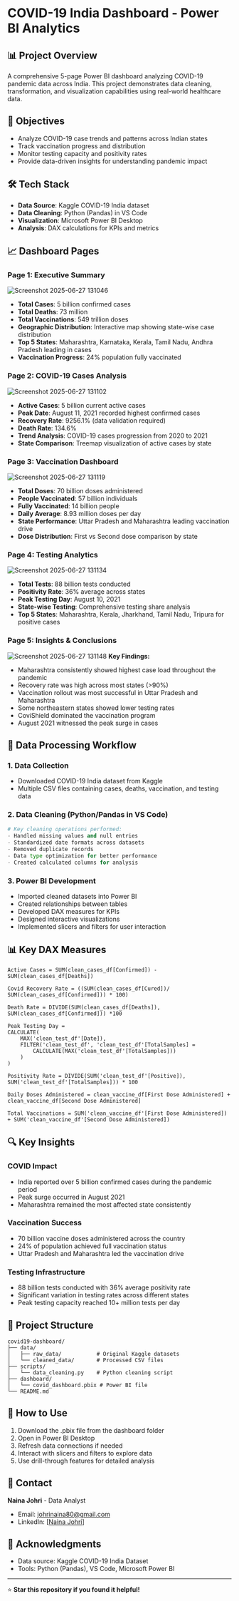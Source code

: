 # COVID-19 India Dashboard - Power BI Analytics

## 📊 Project Overview
A comprehensive 5-page Power BI dashboard analyzing COVID-19 pandemic data across India. This project demonstrates data cleaning, transformation, and visualization capabilities using real-world healthcare data.

## 🎯 Objectives
- Analyze COVID-19 case trends and patterns across Indian states
- Track vaccination progress and distribution
- Monitor testing capacity and positivity rates
- Provide data-driven insights for understanding pandemic impact

## 🛠️ Tech Stack
- **Data Source**: Kaggle COVID-19 India dataset
- **Data Cleaning**: Python (Pandas) in VS Code
- **Visualization**: Microsoft Power BI Desktop
- **Analysis**: DAX calculations for KPIs and metrics

## 📈 Dashboard Pages

### Page 1: Executive Summary
![Screenshot 2025-06-27 131046](https://github.com/user-attachments/assets/b187365e-d497-4133-9c2d-8c6712af1b5e)


- **Total Cases**: 5 billion confirmed cases
- **Total Deaths**: 73 million 
- **Total Vaccinations**: 549 trillion doses
- **Geographic Distribution**: Interactive map showing state-wise case distribution
- **Top 5 States**: Maharashtra, Karnataka, Kerala, Tamil Nadu, Andhra Pradesh leading in cases
- **Vaccination Progress**: 24% population fully vaccinated

### Page 2: COVID-19 Cases Analysis  
![Screenshot 2025-06-27 131102](https://github.com/user-attachments/assets/3d2b40e8-db60-4cf8-be00-7db2b8973181)

- **Active Cases**: 5 billion current active cases
- **Peak Date**: August 11, 2021 recorded highest confirmed cases
- **Recovery Rate**: 9256.1% (data validation required)
- **Death Rate**: 134.6%
- **Trend Analysis**: COVID-19 cases progression from 2020 to 2021
- **State Comparison**: Treemap visualization of active cases by state

### Page 3: Vaccination Dashboard
![Screenshot 2025-06-27 131119](https://github.com/user-attachments/assets/94018e8c-2b09-402e-be69-5baffcca19ac)

- **Total Doses**: 70 billion doses administered
- **People Vaccinated**: 57 billion individuals
- **Fully Vaccinated**: 14 billion people
- **Daily Average**: 8.93 million doses per day
- **State Performance**: Uttar Pradesh and Maharashtra leading vaccination drive
- **Dose Distribution**: First vs Second dose comparison by state

### Page 4: Testing Analytics
![Screenshot 2025-06-27 131134](https://github.com/user-attachments/assets/5cb421d0-7e84-4177-aca4-316dfafe3408)

- **Total Tests**: 88 billion tests conducted
- **Positivity Rate**: 36% average across states
- **Peak Testing Day**: August 10, 2021
- **State-wise Testing**: Comprehensive testing share analysis
- **Top 5 States**: Maharashtra, Kerala, Jharkhand, Tamil Nadu, Tripura for positive cases

### Page 5: Insights & Conclusions
![Screenshot 2025-06-27 131148](https://github.com/user-attachments/assets/af2510dd-99de-40e7-b804-3028f32bf53b)
**Key Findings:**

- Maharashtra consistently showed highest case load throughout the pandemic
- Recovery rate was high across most states (>90%)
- Vaccination rollout was most successful in Uttar Pradesh and Maharashtra  
- Some northeastern states showed lower testing rates
- CoviShield dominated the vaccination program
- August 2021 witnessed the peak surge in cases

## 🔧 Data Processing Workflow

### 1. Data Collection
- Downloaded COVID-19 India dataset from Kaggle
- Multiple CSV files containing cases, deaths, vaccination, and testing data

### 2. Data Cleaning (Python/Pandas in VS Code)
```python
# Key cleaning operations performed:
- Handled missing values and null entries
- Standardized date formats across datasets
- Removed duplicate records
- Data type optimization for better performance
- Created calculated columns for analysis
```

### 3. Power BI Development
- Imported cleaned datasets into Power BI
- Created relationships between tables
- Developed DAX measures for KPIs
- Designed interactive visualizations
- Implemented slicers and filters for user interaction

## 📊 Key DAX Measures
```dax
Active Cases = SUM(clean_cases_df[Confirmed]) - SUM(clean_cases_df[Deaths])

Covid Recovery Rate = ((SUM(clean_cases_df[Cured])/ SUM(clean_cases_df[Confirmed])) * 100)

Death Rate = DIVIDE(SUM(clean_cases_df[Deaths]), SUM(clean_cases_df[Confirmed])) *100

Peak Testing Day = 
CALCULATE(
    MAX('clean_test_df'[Date]),
    FILTER('clean_test_df', 'clean_test_df'[TotalSamples] = 
        CALCULATE(MAX('clean_test_df'[TotalSamples]))
    )
)

Positivity Rate = DIVIDE(SUM('clean_test_df'[Positive]), SUM('clean_test_df'[TotalSamples])) * 100

Daily Doses Administered = clean_vaccine_df[First Dose Administered] + clean_vaccine_df[Second Dose Administered]

Total Vaccinations = SUM('clean_vaccine_df'[First Dose Administered]) + SUM('clean_vaccine_df'[Second Dose Administered])
```

## 🔍 Key Insights

### COVID Impact
- India reported over 5 billion confirmed cases during the pandemic period
- Peak surge occurred in August 2021
- Maharashtra remained the most affected state consistently

### Vaccination Success
- 70 billion vaccine doses administered across the country
- 24% of population achieved full vaccination status
- Uttar Pradesh and Maharashtra led the vaccination drive

### Testing Infrastructure  
- 88 billion tests conducted with 36% average positivity rate
- Significant variation in testing rates across different states
- Peak testing capacity reached 10+ million tests per day

## 📁 Project Structure
```
covid19-dashboard/
├── data/
│   ├── raw_data/           # Original Kaggle datasets
│   └── cleaned_data/       # Processed CSV files
├── scripts/
│   └── data_cleaning.py    # Python cleaning script
├── dashboard/
│   └── covid_dashboard.pbix # Power BI file
└── README.md
```

## 🚀 How to Use
1. Download the .pbix file from the dashboard folder
2. Open in Power BI Desktop
3. Refresh data connections if needed
4. Interact with slicers and filters to explore data
5. Use drill-through features for detailed analysis

## 📧 Contact
**Naina Johri** - Data Analyst  
- Email: johrinaina80@gmail.com
- LinkedIn: [[Naina Johri](https://www.linkedin.com/in/naina-johri/)]

## 🙏 Acknowledgments
- Data source: Kaggle COVID-19 India Dataset
- Tools: Python (Pandas), VS Code, Microsoft Power BI

---
⭐ **Star this repository if you found it helpful!**
